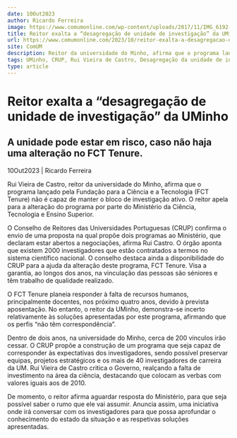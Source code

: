 ```yaml
---
date: 10Out2023
author: Ricardo Ferreira
image: https://www.comumonline.com/wp-content/uploads/2017/11/IMG_6192-T45-1500x1000.jpg
title: Reitor exalta a “desagregação de unidade de investigação” da UMinho
url: https://www.comumonline.com/2023/10/reitor-exalta-a-desagregacao-de-unidade-de-investigacao-da-uminho/
site: ComUM
description: Reitor da universidade do Minho, afirma que o programa lançado FCT Tenure não é capaz de manter o bloco de investigação ativo da universidade.
tags: UMinho, CRUP, Rui Vieira de Castro, Desagregação da unidade de investigação, FCT Tenure
type: article
---
```



# Reitor exalta a “desagregação de unidade de investigação” da UMinho

## A unidade pode estar em risco, caso não haja uma alteração no FCT Tenure.

10Out2023 | Ricardo Ferreira

Rui Vieira de Castro, reitor da universidade do Minho, afirma que o programa lançado pela Fundação para a Ciência e a Tecnologia (FCT Tenure) não é capaz de manter o bloco de investigação ativo. O reitor apela para a alteração do programa por parte do Ministério da Ciência, Tecnologia e Ensino Superior.

O Conselho de Reitores das Universidades Portuguesas (CRUP) confirma o envio de uma proposta na qual propõe dois programas ao Ministério, que declaram estar abertos a negociações, afirma Rui Castro. O órgão aponta que existem 2000 investigadores que estão contratados a termos no sistema científico nacional. O conselho destaca ainda a disponibilidade do CRUP para a ajuda da alteração deste programa, FCT Tenure. Visa a garantia, ao longos dos anos, na vinculação das pessoas são séniores e têm trabalho de qualidade realizado.

O FCT Tenure planeia responder à falta de recursos humanos, principalmente docentes, nos próximo quatro anos, devido à prevista aposentação. No entanto, o reitor da UMinho, demonstra-se incerto relativamente às soluções apresentadas por este programa, afirmando que os perfis “não têm correspondência”.

Dentro de dois anos, na universidade do Minho, cerca de 200 vínculos irão cessar. O CRUP propõe a construção de um programa que seja capaz de corresponder às expectativas dos investigadores, sendo possível preservar equipas, projetos estratégicos e os mais de 40 investigadores de carreira da UM. Rui Vieira de Castro critica o Governo, realçando a falta de investimento na área da ciência, destacando que colocam as verbas com valores iguais aos de 2010.

De momento, o reitor afirma aguardar resposta do Ministério, para que seja possível saber o rumo que ele vai assumir. Anuncia assim, uma iniciativa onde irá conversar com os investigadores para que possa aprofundar o conhecimento do estado da situação e as respetivas soluções apresentadas.

 

 

 

 

